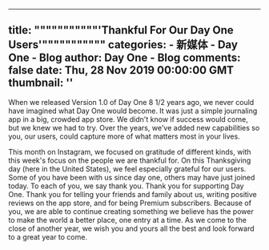 
---
title: """""""""""'Thankful For Our Day One Users'"""""""""""
categories: 
    - 新媒体
    - Day One - Blog
author: Day One - Blog
comments: false
date: Thu, 28 Nov 2019 00:00:00 GMT
thumbnail: ''
---

<div>   
<p>When we released Version 1.0 of Day One 8 1/2 years ago, we never could have imagined what Day One would become. It was just a simple journaling app in a big, crowded app store. We didn't know if success would come, but we knew we had to try. Over the years, we've added new capabilities so you, our users, could capture more of what matters most in your lives.</p><p>This month on Instagram, we focused on gratitude of different kinds, with this week's focus on the people we are thankful for. On this Thanksgiving day (here in the United States), we feel especially grateful for our users. Some of you have been with us since day one, others may have just joined today. To each of you, we say thank you. Thank you for supporting Day One. Thank you for telling your friends and family about us, writing positive reviews on the app store, and for being Premium subscribers. Because of you, we are able to continue creating something we believe has the power to make the world a better place, one entry at a time. As we come to the close of another year, we wish you and yours all the best and look forward to a great year to come.</p><p> </p>  
</div>
            